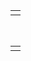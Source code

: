<table>
  <tr>
    <td>
      <a href="https://github.com/MagicGnome-UwU%22%3E
        <img align="center" src="https://github-readme-stats.vercel.app/api?username=MagicGnome-UwU&count_private=true&show_icons=true&theme=gotham" />
      </a>
    </td>
  </tr>
</table>
<br>
<table>
  <tr>
    <td>
      <a href="https://github.com/MagicGnome-UwU?tab=repositories%22%3E
        <img align="" src="https://github-readme-stats.vercel.app/api/top-langs/?username=MagicGnome-UwU&theme=gotham" />
      </a>
    </td>
  </tr>
</table>

